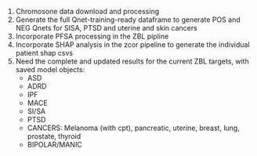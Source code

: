 1. Chromosone data download and processing
2. Generate the full Qnet-training-ready dataframe to generate POS and NEG Qnets for SISA, PTSD and uterine and skin cancers
3. Incorporate PFSA processing in the ZBL pipline
4. Incorporate SHAP analysis in the zcor pipeline to generate the individual patient shap csvs
5. Need the complete and updated results for the current ZBL targets,  with saved model objects:
    - ASD 
    - ADRD
    - IPF
    - MACE
    - SI/SA
    - PTSD
    - CANCERS: Melanoma (with cpt), pancreatic, uterine, breast, lung, prostate, thyroid
    - BIPOLAR/MANIC


	